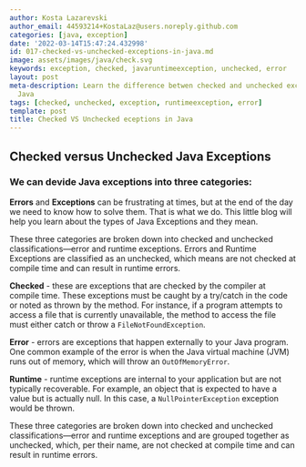 ```yaml
---
author: Kosta Lazarevski
author_email: 44593214+KostaLaz@users.noreply.github.com
categories: [java, exception]
date: '2022-03-14T15:47:24.432998'
id: 017-checked-vs-unchecked-exceptions-in-java.md
image: assets/images/java/check.svg
keywords: exception, checked, javaruntimeexception, unchecked, error
layout: post
meta-description: Learn the difference betwen checked and unchecked exceptions in
  Java
tags: [checked, unchecked, exception, runtimeexception, error]
template: post
title: Checked VS Unchecked eceptions in Java
---
```










## Checked versus Unchecked Java Exceptions



### We can devide Java exceptions into three categories:



**Errors** and **Exceptions** can be frustrating at times, but at the end of the day we need to know how to solve them. That is what we do. This little blog will help you learn about the types of Java Exceptions and they mean.

These three categories are broken down into checked and unchecked classifications—error and runtime exceptions. Errors and Runtime Exceptions are classified as an unchecked, which means are not checked at compile time and can result in runtime errors.





**Checked** - these are exceptions that are checked by the compiler at compile time. These exceptions must be caught by a try/catch in the code or noted as thrown by the method. For instance, if a program attempts to access a file that is currently unavailable, the method to access the file must either catch or throw a `FileNotFoundException`.



**Error** - errors are exceptions that happen externally to your Java program. One common example of the error is when the Java virtual machine (JVM) runs out of memory, which will throw an `OutOfMemoryError`.



**Runtime** - runtime exceptions are internal to your application but are not typically recoverable. For example, an object that is expected to have a value but is actually null. In this case, a `NullPointerException` exception would be thrown.



These three categories are broken down into checked and unchecked classifications—error and runtime exceptions and are grouped together as unchecked, which, per their name, are not checked at compile time and can result in runtime errors.
